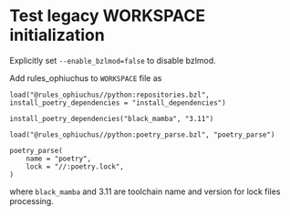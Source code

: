 # Test legacy WORKSPACE initialization

Explicitly set `--enable_bzlmod=false` to disable bzlmod.

Add rules_ophiuchus to `WORKSPACE` file as
```
load("@rules_ophiuchus//python:repositories.bzl", install_poetry_dependencies = "install_dependencies")

install_poetry_dependencies("black_mamba", "3.11")

load("@rules_ophiuchus//python:poetry_parse.bzl", "poetry_parse")

poetry_parse(
    name = "poetry",
    lock = "//:poetry.lock",
)
```
where `black_mamba` and 3.11 are toolchain name and version for lock files processing.
